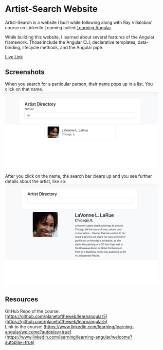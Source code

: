 # Artist-Search Website

Artist-Search is a website I built while following along with Ray Villalobos' course on LinkedIn Learning called [Learning Angular](https://www.linkedin.com/learning/learning-angular/welcome?autoplay=true).

While building this website, I learned about several features of the Angular framework. Those include the Angular CLI, declarative templates, data-binding, lifecycle methods, and the Angular pipe.

[Live Link](https://artistsearch.vercel.app/)

## Screenshots

When you search for a particular person, their name pops up in a list. You click on that name.
![duringsearch](/src/assets/during-search.jpg)

After you click on the name, the search bar clears up and you see further details about the artist, like so:
![aftersearch](/src/assets/after-search.jpg)

## Resources

GitHub Repo of the course: [https://github.com/planetoftheweb/learnangular5](https://github.com/planetoftheweb/learnangular5)  
Link to the course: [https://www.linkedin.com/learning/learning-angular/welcome?autoplay=true](https://www.linkedin.com/learning/learning-angular/welcome?autoplay=true)
